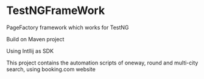 # TestNGFrameWork
PageFactory framework which works for TestNG

Build on Maven project

Using Intllij as SDK

This project contains the automation scripts of oneway, round and multi-city search, using booking.com website

